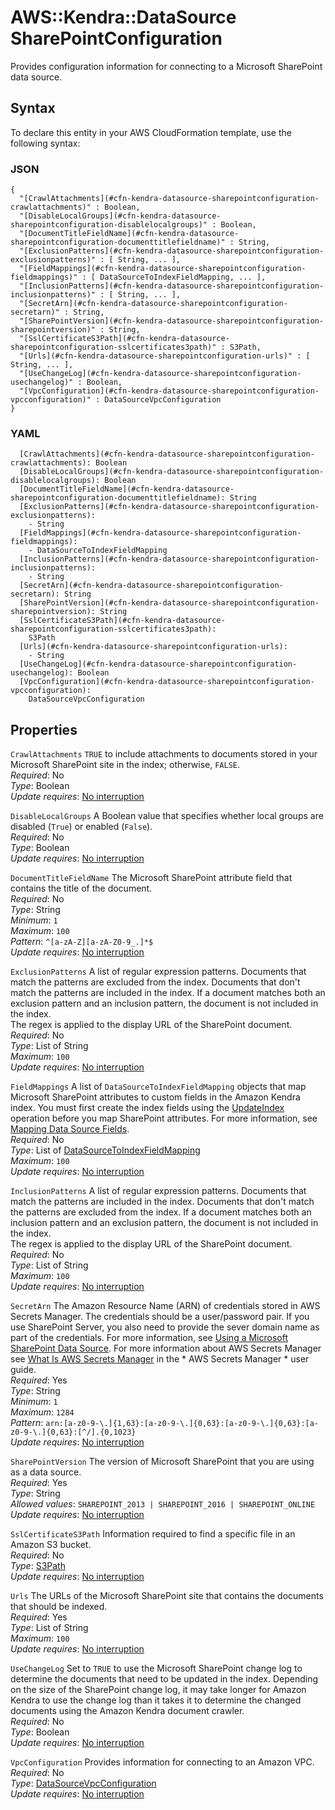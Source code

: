 # AWS::Kendra::DataSource SharePointConfiguration<a name="aws-properties-kendra-datasource-sharepointconfiguration"></a>

Provides configuration information for connecting to a Microsoft SharePoint data source\.

## Syntax<a name="aws-properties-kendra-datasource-sharepointconfiguration-syntax"></a>

To declare this entity in your AWS CloudFormation template, use the following syntax:

### JSON<a name="aws-properties-kendra-datasource-sharepointconfiguration-syntax.json"></a>

```
{
  "[CrawlAttachments](#cfn-kendra-datasource-sharepointconfiguration-crawlattachments)" : Boolean,
  "[DisableLocalGroups](#cfn-kendra-datasource-sharepointconfiguration-disablelocalgroups)" : Boolean,
  "[DocumentTitleFieldName](#cfn-kendra-datasource-sharepointconfiguration-documenttitlefieldname)" : String,
  "[ExclusionPatterns](#cfn-kendra-datasource-sharepointconfiguration-exclusionpatterns)" : [ String, ... ],
  "[FieldMappings](#cfn-kendra-datasource-sharepointconfiguration-fieldmappings)" : [ DataSourceToIndexFieldMapping, ... ],
  "[InclusionPatterns](#cfn-kendra-datasource-sharepointconfiguration-inclusionpatterns)" : [ String, ... ],
  "[SecretArn](#cfn-kendra-datasource-sharepointconfiguration-secretarn)" : String,
  "[SharePointVersion](#cfn-kendra-datasource-sharepointconfiguration-sharepointversion)" : String,
  "[SslCertificateS3Path](#cfn-kendra-datasource-sharepointconfiguration-sslcertificates3path)" : S3Path,
  "[Urls](#cfn-kendra-datasource-sharepointconfiguration-urls)" : [ String, ... ],
  "[UseChangeLog](#cfn-kendra-datasource-sharepointconfiguration-usechangelog)" : Boolean,
  "[VpcConfiguration](#cfn-kendra-datasource-sharepointconfiguration-vpcconfiguration)" : DataSourceVpcConfiguration
}
```

### YAML<a name="aws-properties-kendra-datasource-sharepointconfiguration-syntax.yaml"></a>

```
  [CrawlAttachments](#cfn-kendra-datasource-sharepointconfiguration-crawlattachments): Boolean
  [DisableLocalGroups](#cfn-kendra-datasource-sharepointconfiguration-disablelocalgroups): Boolean
  [DocumentTitleFieldName](#cfn-kendra-datasource-sharepointconfiguration-documenttitlefieldname): String
  [ExclusionPatterns](#cfn-kendra-datasource-sharepointconfiguration-exclusionpatterns): 
    - String
  [FieldMappings](#cfn-kendra-datasource-sharepointconfiguration-fieldmappings): 
    - DataSourceToIndexFieldMapping
  [InclusionPatterns](#cfn-kendra-datasource-sharepointconfiguration-inclusionpatterns): 
    - String
  [SecretArn](#cfn-kendra-datasource-sharepointconfiguration-secretarn): String
  [SharePointVersion](#cfn-kendra-datasource-sharepointconfiguration-sharepointversion): String
  [SslCertificateS3Path](#cfn-kendra-datasource-sharepointconfiguration-sslcertificates3path): 
    S3Path
  [Urls](#cfn-kendra-datasource-sharepointconfiguration-urls): 
    - String
  [UseChangeLog](#cfn-kendra-datasource-sharepointconfiguration-usechangelog): Boolean
  [VpcConfiguration](#cfn-kendra-datasource-sharepointconfiguration-vpcconfiguration): 
    DataSourceVpcConfiguration
```

## Properties<a name="aws-properties-kendra-datasource-sharepointconfiguration-properties"></a>

`CrawlAttachments`  <a name="cfn-kendra-datasource-sharepointconfiguration-crawlattachments"></a>
 `TRUE` to include attachments to documents stored in your Microsoft SharePoint site in the index; otherwise, `FALSE`\.  
*Required*: No  
*Type*: Boolean  
*Update requires*: [No interruption](https://docs.aws.amazon.com/AWSCloudFormation/latest/UserGuide/using-cfn-updating-stacks-update-behaviors.html#update-no-interrupt)

`DisableLocalGroups`  <a name="cfn-kendra-datasource-sharepointconfiguration-disablelocalgroups"></a>
A Boolean value that specifies whether local groups are disabled \(`True`\) or enabled \(`False`\)\.   
*Required*: No  
*Type*: Boolean  
*Update requires*: [No interruption](https://docs.aws.amazon.com/AWSCloudFormation/latest/UserGuide/using-cfn-updating-stacks-update-behaviors.html#update-no-interrupt)

`DocumentTitleFieldName`  <a name="cfn-kendra-datasource-sharepointconfiguration-documenttitlefieldname"></a>
The Microsoft SharePoint attribute field that contains the title of the document\.  
*Required*: No  
*Type*: String  
*Minimum*: `1`  
*Maximum*: `100`  
*Pattern*: `^[a-zA-Z][a-zA-Z0-9_.]*$`  
*Update requires*: [No interruption](https://docs.aws.amazon.com/AWSCloudFormation/latest/UserGuide/using-cfn-updating-stacks-update-behaviors.html#update-no-interrupt)

`ExclusionPatterns`  <a name="cfn-kendra-datasource-sharepointconfiguration-exclusionpatterns"></a>
A list of regular expression patterns\. Documents that match the patterns are excluded from the index\. Documents that don't match the patterns are included in the index\. If a document matches both an exclusion pattern and an inclusion pattern, the document is not included in the index\.  
The regex is applied to the display URL of the SharePoint document\.  
*Required*: No  
*Type*: List of String  
*Maximum*: `100`  
*Update requires*: [No interruption](https://docs.aws.amazon.com/AWSCloudFormation/latest/UserGuide/using-cfn-updating-stacks-update-behaviors.html#update-no-interrupt)

`FieldMappings`  <a name="cfn-kendra-datasource-sharepointconfiguration-fieldmappings"></a>
A list of `DataSourceToIndexFieldMapping` objects that map Microsoft SharePoint attributes to custom fields in the Amazon Kendra index\. You must first create the index fields using the [UpdateIndex](https://docs.aws.amazon.com/kendra/latest/dg/API_UpdateIndex.html) operation before you map SharePoint attributes\. For more information, see [Mapping Data Source Fields](https://docs.aws.amazon.com/kendra/latest/dg/field-mapping.html)\.  
*Required*: No  
*Type*: List of [DataSourceToIndexFieldMapping](aws-properties-kendra-datasource-datasourcetoindexfieldmapping.md)  
*Maximum*: `100`  
*Update requires*: [No interruption](https://docs.aws.amazon.com/AWSCloudFormation/latest/UserGuide/using-cfn-updating-stacks-update-behaviors.html#update-no-interrupt)

`InclusionPatterns`  <a name="cfn-kendra-datasource-sharepointconfiguration-inclusionpatterns"></a>
A list of regular expression patterns\. Documents that match the patterns are included in the index\. Documents that don't match the patterns are excluded from the index\. If a document matches both an inclusion pattern and an exclusion pattern, the document is not included in the index\.  
The regex is applied to the display URL of the SharePoint document\.  
*Required*: No  
*Type*: List of String  
*Maximum*: `100`  
*Update requires*: [No interruption](https://docs.aws.amazon.com/AWSCloudFormation/latest/UserGuide/using-cfn-updating-stacks-update-behaviors.html#update-no-interrupt)

`SecretArn`  <a name="cfn-kendra-datasource-sharepointconfiguration-secretarn"></a>
The Amazon Resource Name \(ARN\) of credentials stored in AWS Secrets Manager\. The credentials should be a user/password pair\. If you use SharePoint Server, you also need to provide the sever domain name as part of the credentials\. For more information, see [Using a Microsoft SharePoint Data Source](https://docs.aws.amazon.com/kendra/latest/dg/data-source-sharepoint.html)\. For more information about AWS Secrets Manager see [ What Is AWS Secrets Manager](https://docs.aws.amazon.com/secretsmanager/latest/userguide/intro.html) in the * AWS Secrets Manager * user guide\.  
*Required*: Yes  
*Type*: String  
*Minimum*: `1`  
*Maximum*: `1284`  
*Pattern*: `arn:[a-z0-9-\.]{1,63}:[a-z0-9-\.]{0,63}:[a-z0-9-\.]{0,63}:[a-z0-9-\.]{0,63}:[^/].{0,1023}`  
*Update requires*: [No interruption](https://docs.aws.amazon.com/AWSCloudFormation/latest/UserGuide/using-cfn-updating-stacks-update-behaviors.html#update-no-interrupt)

`SharePointVersion`  <a name="cfn-kendra-datasource-sharepointconfiguration-sharepointversion"></a>
The version of Microsoft SharePoint that you are using as a data source\.  
*Required*: Yes  
*Type*: String  
*Allowed values*: `SHAREPOINT_2013 | SHAREPOINT_2016 | SHAREPOINT_ONLINE`  
*Update requires*: [No interruption](https://docs.aws.amazon.com/AWSCloudFormation/latest/UserGuide/using-cfn-updating-stacks-update-behaviors.html#update-no-interrupt)

`SslCertificateS3Path`  <a name="cfn-kendra-datasource-sharepointconfiguration-sslcertificates3path"></a>
Information required to find a specific file in an Amazon S3 bucket\.  
*Required*: No  
*Type*: [S3Path](aws-properties-kendra-datasource-s3path.md)  
*Update requires*: [No interruption](https://docs.aws.amazon.com/AWSCloudFormation/latest/UserGuide/using-cfn-updating-stacks-update-behaviors.html#update-no-interrupt)

`Urls`  <a name="cfn-kendra-datasource-sharepointconfiguration-urls"></a>
The URLs of the Microsoft SharePoint site that contains the documents that should be indexed\.  
*Required*: Yes  
*Type*: List of String  
*Maximum*: `100`  
*Update requires*: [No interruption](https://docs.aws.amazon.com/AWSCloudFormation/latest/UserGuide/using-cfn-updating-stacks-update-behaviors.html#update-no-interrupt)

`UseChangeLog`  <a name="cfn-kendra-datasource-sharepointconfiguration-usechangelog"></a>
Set to `TRUE` to use the Microsoft SharePoint change log to determine the documents that need to be updated in the index\. Depending on the size of the SharePoint change log, it may take longer for Amazon Kendra to use the change log than it takes it to determine the changed documents using the Amazon Kendra document crawler\.  
*Required*: No  
*Type*: Boolean  
*Update requires*: [No interruption](https://docs.aws.amazon.com/AWSCloudFormation/latest/UserGuide/using-cfn-updating-stacks-update-behaviors.html#update-no-interrupt)

`VpcConfiguration`  <a name="cfn-kendra-datasource-sharepointconfiguration-vpcconfiguration"></a>
Provides information for connecting to an Amazon VPC\.  
*Required*: No  
*Type*: [DataSourceVpcConfiguration](aws-properties-kendra-datasource-datasourcevpcconfiguration.md)  
*Update requires*: [No interruption](https://docs.aws.amazon.com/AWSCloudFormation/latest/UserGuide/using-cfn-updating-stacks-update-behaviors.html#update-no-interrupt)